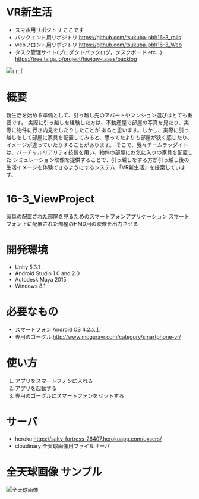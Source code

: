 # VR新生活
- スマホ用リポジトリ
  ここです
- バックエンド用リポジトリ
  https://github.com/tsukuba-pbl/16-3_rails
- webフロント用リポジトリ
  https://github.com/tsukuba-pbl/16-3_Web
- タスク管理サイト(プロダクトバックログ，タスクボード etc...)
  https://tree.taiga.io/project/hiwiqw-taaas/backlog

![ロゴ](http://res.cloudinary.com/hm9te9vxa/image/upload/v1479192508/na52vbagwfqenzs5urvs.png)

# 概要
 新生活を始める準備として、引っ越し先のアパートやマンション選びはとても重要です。
実際に引っ越しを経験した方は、不動産屋で部屋の写真を見たり、実際に物件に行き内見をしたりしたことが
あると思います。しかし、実際に引っ越しをして部屋に家具を配置してみると、思ってたよりも部屋が狭く感じたり、
イメージが違っていたりすることがあります。
 そこで、我々チームラッダイトは、バーチャルリアリティ技術を用い、物件の部屋にお気に入りの家具を配置した
シミュレーション映像を提供することで、引っ越しをする方が引っ越し後の生活イメージを体験できるようにするシステム
「VR新生活」を提案しています。

# 16-3_ViewProject
家具の配置された部屋を見るためのスマートフォンアプリケーション
スマートフォン上に配置された部屋のHMD用の映像を出力させる

# 開発環境
- Unity 5.3.1
- Android Studio 1.0 and 2.0
- Autodesk Maya 2015
- Windows 8.1

# 必要なもの
- スマートフォン Android OS 4.2以上
- 専用のゴーグル
  http://www.moguravr.com/category/smartphone-vr/

# 使い方
1. アプリをスマートフォンに入れる
1. アプリを起動する
1. 専用のゴーグルにスマートフォンをセットする

# サーバ
- heroku https://salty-fortress-26407.herokuapp.com/uxsers/
- cloudinary 全天球画像用ファイルサーバ

# 全天球画像 サンプル
![全天球画像](http://res.cloudinary.com/hm9te9vxa/image/upload/v1477538556/ojkmrjystcgtfqxu2fvw.jpg)

